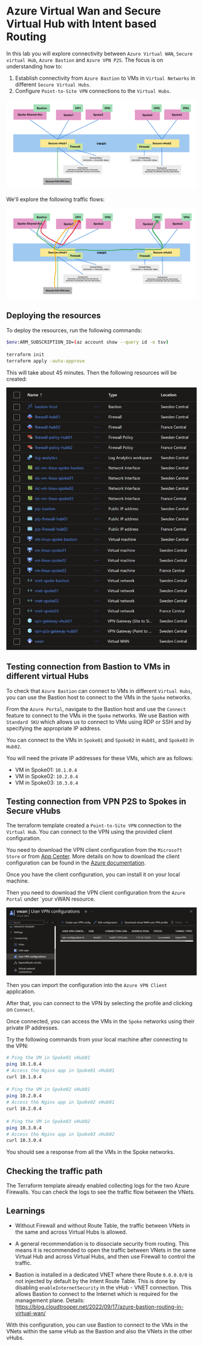 # Azure Virtual Wan and Secure Virtual Hub with Intent based Routing

In this lab you will explore connectivity between `Azure Virtual WAN`, `Secure virtual Hub`, `Azure Bastion` and `Azure VPN P2S`. The focus is on understanding how to:

1. Establish connectivity from `Azure Bastion` to VMs in `Virtual Networks` in different `Secure Virtual Hubs`.
2. Configure `Point-to-Site VPN` connections to the `Virtual Hubs`.

![architecture](./images/architecture.png)

We'll explore the following traffic flows:

![network flow](./images/network-flow.png)

## Deploying the resources

To deploy the resources, run the following commands:

```sh
$env:ARM_SUBSCRIPTION_ID=(az account show --query id -o tsv)

terraform init
terraform apply -auto-approve
```

This will take about 45 minutes. Then the following resources will be created:

![resources](./images/resources.png)

## Testing connection from Bastion to VMs in different virtual Hubs

To check that `Azure Bastion` can connect to VMs in different `Virtual Hubs`, you can use the Bastion host to connect to the VMs in the `Spoke` networks.

From the `Azure Portal`, navigate to the Bastion host and use the `Connect` feature to connect to the VMs in the `Spoke` networks. We use Bastion with `Standard SKU` which allows us to connect to VMs using RDP or SSH and by specifying the appropriate IP address.

You can connect to the VMs in `Spoke01` and `Spoke02` in `Hub01`, and `Spoke03` in `Hub02`.

You will need the private IP addresses for these VMs, which are as follows:

* VM in Spoke01: `10.1.0.4`
* VM in Spoke02: `10.2.0.4`
* VM in Spoke03: `10.3.0.4`

## Testing connection from VPN P2S to Spokes in Secure vHubs

The terraform template created a `Point-to-Site VPN` connection to the `Virtual Hub`. You can connect to the VPN using the provided client configuration.

You need to download the VPN client configuration from the `Microsoft Store` or from [App Center](https://install.appcenter.ms/users/user-microsoft/apps/azure-vpn-client-1/distribution_groups/publicgroup/releases/21). 
More details on how to download the client configuration can be found in the [Azure documentation](https://docs.microsoft.com/en-us/azure/vpn-gateway/vpn-gateway-download-vpn-client).

Once you have the client configuration, you can install it on your local machine.

Then you need to download the VPN client configuration from the `Azure Portal` under `your vWAN resource.

![VPN Client Configuration](./images/vpn-p2s-profile.png)

Then you can import the configuration into the `Azure VPN Client` application.

After that, you can connect to the VPN by selecting the profile and clicking on `Connect`.

Once connected, you can access the VMs in the `Spoke` networks using their private IP addresses.

Try the following commands from your local machine after connecting to the VPN:

```sh
# Ping the VM in Spoke01 vHub01
ping 10.1.0.4
# Access the Nginx app in Spoke01 vHub01
curl 10.1.0.4

# Ping the VM in Spoke02 vHub01
ping 10.2.0.4
# Access the Nginx app in Spoke02 vHub01
curl 10.2.0.4

# Ping the VM in Spoke03 vHub02
ping 10.3.0.4
# Access the Nginx app in Spoke03 vHub02
curl 10.3.0.4
```

You should see a response from all the VMs in the Spoke networks.

## Checking the traffic path

The Terraform template already enabled collecting logs for the two Azure Firewalls. You can check the logs to see the traffic flow between the VNets.

## Learnings

* Without Firewall and without Route Table, the traffic between VNets in the same and across Virtual Hubs is allowed.

* A general recommendation is to dissociate security from routing. This means it is recommended to open the traffic between VNets in the same Virtual Hub and across Virtual Hubs, and then use Firewall to control the traffic.

* Bastion is installed in a dedicated VNET where there Route `0.0.0.0/0` is not injected by default by the Intent Route Table. This is done by disabling `enableInternetSecurity` in the vHub - VNET connection. This allows Bastion to connect to the Internet which is required for the management plane. Details: https://blog.cloudtrooper.net/2022/09/17/azure-bastion-routing-in-virtual-wan/

With this configuration, you can use Bastion to connect to the VMs in the VNets within the same vHub as the Bastion and also the VNets in the other vHubs.
